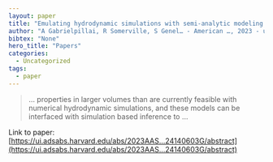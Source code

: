 ```yaml
---
layout: paper
title: "Emulating hydrodynamic simulations with semi-analytic modeling: comparing the evolution of global quantities in the Santa Cruz SAM and IllustrisTNG"
author: "A Gabrielpillai, R Somerville, S Genel… - American …, 2023 - ui.adsabs.harvard.edu"
bibtex: "None"
hero_title: "Papers"
categories:
  - Uncategorized
tags:
  - paper
---
```

>… properties in larger volumes than are currently feasible with numerical hydrodynamic simulations, and these models can be interfaced with simulation based inference to …

Link to paper: [https://ui.adsabs.harvard.edu/abs/2023AAS...24140603G/abstract](https://ui.adsabs.harvard.edu/abs/2023AAS...24140603G/abstract)



